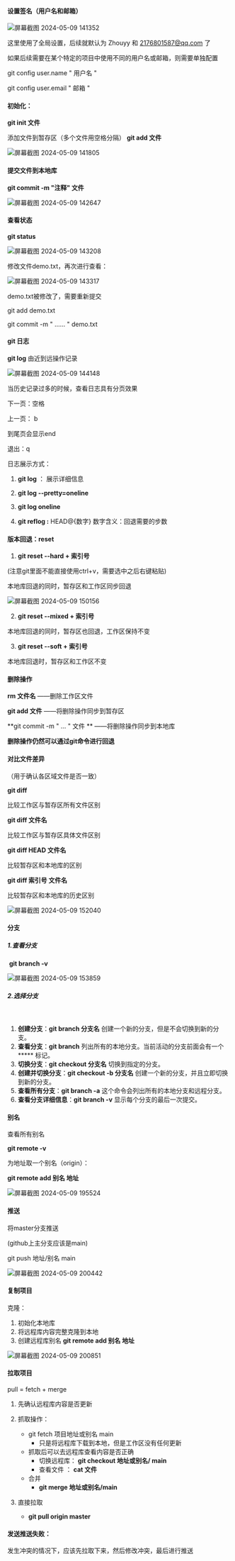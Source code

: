 #### 设置签名（用户名和邮箱）



![屏幕截图 2024-05-09 141352](https://github.com/Yiyun0422/FirstRespAsBeginner/assets/130904563/4c70bbd4-3dac-4a01-a2a4-66dc3d929e64)




这里使用了全局设置，后续就默认为 Zhouyy 和 2176801587@qq.com 了

如果后续需要在某个特定的项目中使用不同的用户名或邮箱，则需要单独配置

git config user.name " 用户名 "

git config user.email " 邮箱 "



#### 初始化：

**git init 文件**

添加文件到暂存区（多个文件用空格分隔）
**git add 文件**

![屏幕截图 2024-05-09 141805](https://github.com/Yiyun0422/FirstRespAsBeginner/assets/130904563/c395068c-16f1-4bbe-9a1e-804e50c5cf97)




#### 提交文件到本地库

**git commit -m "注释" 文件**

![屏幕截图 2024-05-09 142647](https://github.com/Yiyun0422/FirstRespAsBeginner/assets/130904563/d06a5861-d9d7-4514-8411-8902a9cf12a8)




#### 查看状态

**git status**

![屏幕截图 2024-05-09 143208](https://github.com/Yiyun0422/FirstRespAsBeginner/assets/130904563/ff8b550c-ee5b-4b2e-83a1-be12e2074d93)




修改文件demo.txt，再次进行查看：


![屏幕截图 2024-05-09 143317](https://github.com/Yiyun0422/FirstRespAsBeginner/assets/130904563/ba7a35f6-cda3-45f3-960f-e2c6fe949ebd)


demo.txt被修改了，需要重新提交

git add demo.txt

git commit -m " ...... " demo.txt





#### git 日志

**git log**
由近到远操作记录

![屏幕截图 2024-05-09 144148](https://github.com/Yiyun0422/FirstRespAsBeginner/assets/130904563/8245ed79-12ba-4254-a508-29fc5b67508e)




当历史记录过多的时候，查看日志具有分页效果

下一页：空格

上一页： b

到尾页会显示end

退出：q



日志展示方式：

1. **git log**   ：                          展示详细信息

2. **git log --pretty=oneline**

3. **git log oneline**
4. **git reflog  :**                        HEAD@{数字}        数字含义：回退需要的步数



#### 版本回退：reset

1. **git reset --hard + 索引号**

(注意git里面不能直接使用ctrl+v，需要选中之后右键粘贴)

本地库回退的同时，暂存区和工作区同步回退

![屏幕截图 2024-05-09 150156](https://github.com/Yiyun0422/FirstRespAsBeginner/assets/130904563/ba958c4f-1ce8-49a2-9b69-447a0507b01f)





2. **git reset --mixed + 索引号**

本地库回退的同时，暂存区也回退，工作区保持不变



3. **git reset --soft + 索引号**

本地库回退时，暂存区和工作区不变







#### 删除操作

**rm 文件名**        ——删除工作区文件

**git add 文件**          ——将删除操作同步到暂存区

**git commit -m " ... " 文件 **       ——将删除操作同步到本地库

**删除操作仍然可以通过git命令进行回退**





#### 对比文件差异

（用于确认各区域文件是否一致）

**git diff**

比较工作区与暂存区所有文件区别

**git diff 文件名**

比较工作区与暂存区具体文件区别

**git diff HEAD 文件名**

比较暂存区和本地库的区别

**git diff 索引号 文件名**

比较暂存区和本地库的历史区别



![屏幕截图 2024-05-09 152040](https://github.com/Yiyun0422/FirstRespAsBeginner/assets/130904563/9bed4165-8dad-483d-b13d-90fed91f8658)






#### 分支

##### 			1.查看分支

​		**git branch -v** 

![屏幕截图 2024-05-09 153859](https://github.com/Yiyun0422/FirstRespAsBeginner/assets/130904563/f3053d21-05f3-48d0-bfd1-577eb5e46748)




##### 				2.选择分支

​	

1. **创建分支**：**git branch 分支名**                            创建一个新的分支，但是不会切换到新的分支。
2. **查看分支**：**git branch**                                         列出所有的本地分支。当前活动的分支前面会有一个  *****  标记。
3. **切换分支**：**git checkout 分支名**                         切换到指定的分支。
4. **创建并切换分支**：**git checkout -b 分支名**        创建一个新的分支，并且立即切换到新的分支。
5. **查看所有分支**：**git branch -a**                              这个命令会列出所有的本地分支和远程分支。
6. **查看分支详细信息**：**git branch -v**                      显示每个分支的最后一次提交。



#### 别名

查看所有别名

**git remote -v**



为地址取一个别名（origin）：

**git remote add 别名 地址**

![屏幕截图 2024-05-09 195524](https://github.com/Yiyun0422/FirstRespAsBeginner/assets/130904563/22c717da-f2c4-4f14-930d-e1f7dc80dff3)




#### 推送

将master分支推送

(github上主分支应该是main)

git push 地址/别名 main

![屏幕截图 2024-05-09 200442](https://github.com/Yiyun0422/FirstRespAsBeginner/assets/130904563/aa93efc2-73d1-4e0b-847a-dbc786773d68)




#### 复制项目

克隆：

1. 初始化本地库
2. 将远程库内容完整克隆到本地
3. 创建远程库别名   **git remote add 别名 地址**

![屏幕截图 2024-05-09 200851](https://github.com/Yiyun0422/FirstRespAsBeginner/assets/130904563/4a6bbe52-f1db-4d0a-a426-e80f2469f4ce)




#### 拉取项目

pull = fetch + merge

1. 先确认远程库内容是否更新
2. 抓取操作：
   - git fetch 项目地址或别名 main
     - 只是将远程库下载到本地，但是工作区没有任何更新
   - 抓取后可以去远程库查看内容是否正确
     - 切换远程库：       **git checkout 地址或别名/ main**
     - 查看文件         ： **cat 文件**
   - 合并
     - **git merge 地址或别名/main**

3. 直接拉取
   - **git pull origin master**





#### 发送推送失败： 

发生冲突的情况下，应该先拉取下来，然后修改冲突，最后进行推送





